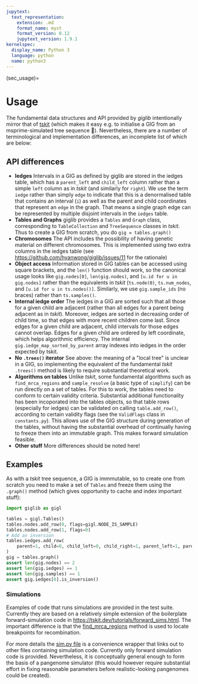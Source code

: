 ```yaml
---
jupytext:
  text_representation:
    extension: .md
    format_name: myst
    format_version: 0.12
    jupytext_version: 1.9.1
kernelspec:
  display_name: Python 3
  language: python
  name: python3
---
```


(sec_usage)=

# Usage

The fundamental data structures and API provided by _giglib_
intentionally mirror that of [tskit](https://tskit.dev/learn/) (which makes it easy e.g. to initialise a GIG
from an msprime-simulated tree sequence 🎉). Nevertheless, there are a number of terminological
and implementation differences, an incomplete list of which are below:

## API differences

- **Iedges** Intervals in a GIG as defined by giglib are stored
  in the iedges table, which has a `parent_left` and `child_left` column rather than a simple `left`
  column as in _tskit_ (and similarly for `right`). We use the term `iedge` rather than simply `edge`
  to indicate that this is a denormalised table that contains an interval (`i`) as well as the
  parent and child coordinates that represent an `edge` in the graph. That means a single graph edge
  can be represented by multiple disjoint intervals in the `iedges` table.
- **Tables and Graphs** giglib provides a `Tables` and `Graph` class, corresponding
  to `TableCollection` and `TreeSequence` classes in _tskit_. Thus to create a GIG from scratch,
  you do `gig = tables.graph()`
- **Chromosomes** The API includes the possibility of having genetic material on different chromosomes.
  This is implemented using two extra columns in the iedges table (see
  https://github.com/hyanwong/giglib/issues/11 for the rationale)
- **Object access** Information stored in GIG tables can be accessed using square brackets, and
  the `len()` function should work, so the canonical usage looks like `gig.nodes[0]`, `len(gig.nodes)`,
  and `[u.id for u in gig.nodes]` rather than the equivalents in _tskit_ (`ts.node(0)`, `ts.num_nodes`,
  and `[u.id for u in ts.nodes()]`. Similarly, we use `gig.sample_ids` (no braces) rather than `ts.samples()`.
- **Internal iedge order** The iedges in a GIG are sorted such that all those for a given child are
  adjacent (rather than all edges for a parent being adjacent as in _tskit_). Moreover, iedges are
  sorted in decreasing order of child time, so that edges with more recent children come last. Since
  edges for a given child are adjacent, child intervals for those edges cannot overlap. Edges for a
  given child are ordered by left coordinate, which helps algorithmic efficiency. The internal
  `gig.iedge_map_sorted_by_parent` array indexes into iedges in the order expected by tskit.
- **No `.trees()` iterator** See above: the meaning of a "local tree" is unclear in a GIG, so
  implementing the equivalent of the fundamental _tskit_ `.trees()` method is likely to require
  substantial theoretical work.
- **Algorithms on tables** Unlike _tskit_, some fundamental algorithms such as `find_mrca_regions` and
  `sample_resolve` (a basic type of `simplify`) can be run directly on a set of tables.
  For this to work, the tables need to conform to certain validity criteria.
  Substantial additional functionality has been incoporated into the tables objects, so that table rows
  (especially for iedges) can be validated on calling `table.add_row()`, according to certain validity flags
  (see the `ValidFlags` class in `constants.py`).
  This allows use of the GIG structure during generation of the tables, without having the substantial
  overhead of continually having to freeze them into an immutable graph. This makes forward simulation
  feasible.
- **Other stuff** More differences should be noted here!

## Examples

As with a _tskit_ tree sequence, a GIG is immmutable, so to create one from scratch you
need to make a set of `Tables` and freeze them using the `.graph()` method (which gives
opportunity to cache and index important stuff):

```python
import giglib as gigl

tables = gigl.Tables()
tables.nodes.add_row(0, flags=gigl.NODE_IS_SAMPLE)
tables.nodes.add_row(1, flags=0)
# Add an inversion
tables.iedges.add_row(
    parent=1, child=0, child_left=0, child_right=1, parent_left=1, parent_right=0
)
gig = tables.graph()
assert len(gig.nodes) == 2
assert len(gig.iedges) == 1
assert len(gig.samples) == 1
assert gig.iedges[0].is_inversion()
```

### Simulations

Examples of code that runs simulations are provided in the test suite. Currently they are based on a relatively simple extension
of the boilerplate forward-simulation code in https://tskit.dev/tutorials/forward_sims.html. The important
difference is that the [find_mrca_regions](https://github.com/hyanwong/giglib/blob/3385f5149f7028cb2b5bfd8c236774b926f79de9/giglib/tables.py#L841)
method is used to locate breakpoints for recombination.

For more details the [sim.py file](https://github.com/hyanwong/giglib/blob/main/tests/sim.py)
is a convenience wrapper that links out to other files containing simulation code.
Currently only forward simulation code is provided. Nevertheless, it is conceptually
general enough to form the basis of a pangenome simulator (this would however require
substantial effort in fixing reasonable parameters before realistic-looking pangenomes
could be created).
